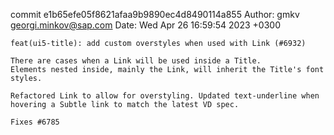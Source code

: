 commit e1b65efe05f8621afaa9b9890ec4d8490114a855
Author: gmkv <georgi.minkov@sap.com>
Date:   Wed Apr 26 16:59:54 2023 +0300

    feat(ui5-title): add custom overstyles when used with Link (#6932)
    
    There are cases when a Link will be used inside a Title.
    Elements nested inside, mainly the Link, will inherit the Title's font styles.
    
    Refactored Link to allow for overstyling. Updated text-underline when hovering a Subtle link to match the latest VD spec.
    
    Fixes #6785
